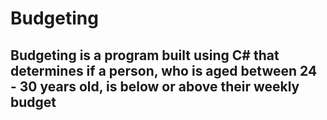# Budgeting

## Budgeting is a program built using C# that determines if a person, who is aged between 24 - 30 years old, is below or above their weekly budget
 
